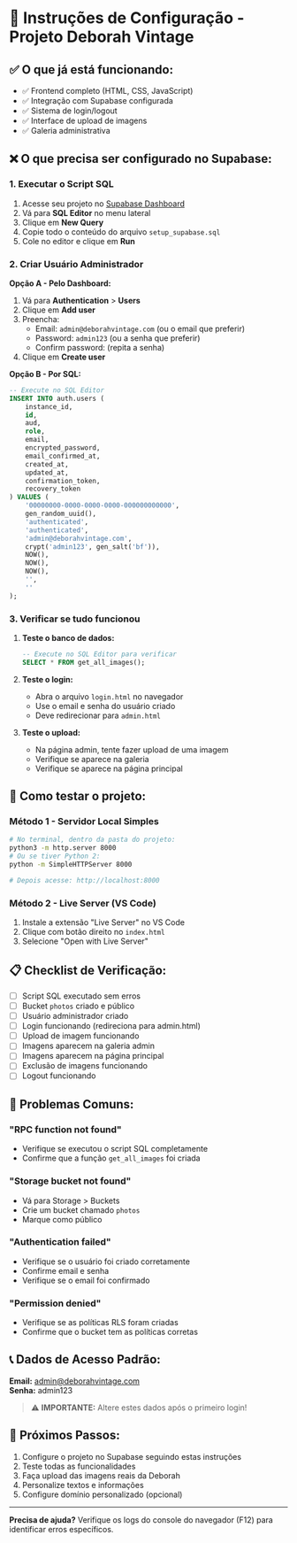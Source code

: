 # 🚀 Instruções de Configuração - Projeto Deborah Vintage

## ✅ O que já está funcionando:
- ✅ Frontend completo (HTML, CSS, JavaScript)
- ✅ Integração com Supabase configurada
- ✅ Sistema de login/logout
- ✅ Interface de upload de imagens
- ✅ Galeria administrativa

## ❌ O que precisa ser configurado no Supabase:

### 1. Executar o Script SQL

1. Acesse seu projeto no [Supabase Dashboard](https://supabase.com/dashboard)
2. Vá para **SQL Editor** no menu lateral
3. Clique em **New Query**
4. Copie todo o conteúdo do arquivo `setup_supabase.sql`
5. Cole no editor e clique em **Run**

### 2. Criar Usuário Administrador

**Opção A - Pelo Dashboard:**
1. Vá para **Authentication** > **Users**
2. Clique em **Add user**
3. Preencha:
   - Email: `admin@deborahvintage.com` (ou o email que preferir)
   - Password: `admin123` (ou a senha que preferir)
   - Confirm password: (repita a senha)
4. Clique em **Create user**

**Opção B - Por SQL:**
```sql
-- Execute no SQL Editor
INSERT INTO auth.users (
    instance_id,
    id,
    aud,
    role,
    email,
    encrypted_password,
    email_confirmed_at,
    created_at,
    updated_at,
    confirmation_token,
    recovery_token
) VALUES (
    '00000000-0000-0000-0000-000000000000',
    gen_random_uuid(),
    'authenticated',
    'authenticated',
    'admin@deborahvintage.com',
    crypt('admin123', gen_salt('bf')),
    NOW(),
    NOW(),
    NOW(),
    '',
    ''
);
```

### 3. Verificar se tudo funcionou

1. **Teste o banco de dados:**
   ```sql
   -- Execute no SQL Editor para verificar
   SELECT * FROM get_all_images();
   ```

2. **Teste o login:**
   - Abra o arquivo `login.html` no navegador
   - Use o email e senha do usuário criado
   - Deve redirecionar para `admin.html`

3. **Teste o upload:**
   - Na página admin, tente fazer upload de uma imagem
   - Verifique se aparece na galeria
   - Verifique se aparece na página principal

## 🔧 Como testar o projeto:

### Método 1 - Servidor Local Simples
```bash
# No terminal, dentro da pasta do projeto:
python3 -m http.server 8000
# Ou se tiver Python 2:
python -m SimpleHTTPServer 8000

# Depois acesse: http://localhost:8000
```

### Método 2 - Live Server (VS Code)
1. Instale a extensão "Live Server" no VS Code
2. Clique com botão direito no `index.html`
3. Selecione "Open with Live Server"

## 📋 Checklist de Verificação:

- [ ] Script SQL executado sem erros
- [ ] Bucket `photos` criado e público
- [ ] Usuário administrador criado
- [ ] Login funcionando (redireciona para admin.html)
- [ ] Upload de imagem funcionando
- [ ] Imagens aparecem na galeria admin
- [ ] Imagens aparecem na página principal
- [ ] Exclusão de imagens funcionando
- [ ] Logout funcionando

## 🐛 Problemas Comuns:

### "RPC function not found"
- Verifique se executou o script SQL completamente
- Confirme que a função `get_all_images` foi criada

### "Storage bucket not found"
- Vá para Storage > Buckets
- Crie um bucket chamado `photos`
- Marque como público

### "Authentication failed"
- Verifique se o usuário foi criado corretamente
- Confirme email e senha
- Verifique se o email foi confirmado

### "Permission denied"
- Verifique se as políticas RLS foram criadas
- Confirme que o bucket tem as políticas corretas

## 📞 Dados de Acesso Padrão:

**Email:** admin@deborahvintage.com  
**Senha:** admin123

> ⚠️ **IMPORTANTE:** Altere estes dados após o primeiro login!

## 🎯 Próximos Passos:

1. Configure o projeto no Supabase seguindo estas instruções
2. Teste todas as funcionalidades
3. Faça upload das imagens reais da Deborah
4. Personalize textos e informações
5. Configure domínio personalizado (opcional)

---

**Precisa de ajuda?** Verifique os logs do console do navegador (F12) para identificar erros específicos.